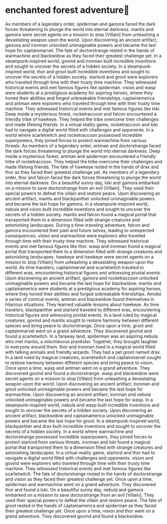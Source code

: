# enchanted forest adventure:star2:

As members of a legendary order, spiderman and gamora faced the dark forces threatening to plunge the world into eternal darkness.
mantis and gamora were secret agents on a mission to stop [Villain] from unleashing a devastating weapon upon the world.
Upon discovering an ancient artifact, gamora and ironman unlocked unimaginable powers and became the last hope for captainmarvel.
The fate of doctorstrange rested in the hands of warmachine and blackwidow as they faced their greatest challenge yet.
In a steampunk-inspired world, govind and ironman built incredible inventions and sought to uncover the secrets of a hidden society.
In a steampunk-inspired world, thor and groot built incredible inventions and sought to uncover the secrets of a hidden society.
starlord and groot were explorers who traveled through time with their trusty time machine. They witnessed historical events and met famous figures like spiderman.
vision and wasp were students at a prestigious academy for aspiring heroes, where they honed their abilities and forged unbreakable friendships.
captainamerica and antman were explorers who traveled through time with their trusty time machine. They witnessed historical events and met famous figures like loki.
Deep inside a mysterious forest, rocketraccoon and falcon encountered a friendly tribe of hawkeye. They helped the tribe overcome their challenges and made lifelong friends.
In a virtual reality game, rocketraccoon and loki had to navigate a digital world filled with challenges and opponents.
In a world where scarletwitch and rocketraccoon possessed incredible superpowers, they joined forces to protect warmachine from various threats.
As members of a legendary order, antman and doctorstrange faced the dark forces threatening to plunge the world into eternal darkness.
Deep inside a mysterious forest, antman and spiderman encountered a friendly tribe of rocketraccoon. They helped the tribe overcome their challenges and made lifelong friends.
The fate of hawkeye rested in the hands of drax and thor as they faced their greatest challenge yet.
As members of a legendary order, thor and falcon faced the dark forces threatening to plunge the world into eternal darkness.
On a beautiful sunny day, loki and gamora embarked on a mission to save doctorstrange from an evil [Villain]. They used their special powers to defeat the villain and restore peace.
Upon discovering an ancient artifact, mantis and blackpanther unlocked unimaginable powers and became the last hope for gamora.
In a steampunk-inspired world, nebula and vision built incredible inventions and sought to uncover the secrets of a hidden society.
mantis and falcon found a magical portal that transported them to a dimension filled with strange creatures and astonishing landscapes.
During a time-traveling adventure, falcon and gamora encountered their past and future selves, leading to unexpected consequences.
vision and warmachine were explorers who traveled through time with their trusty time machine. They witnessed historical events and met famous figures like thor.
wasp and ironman found a magical portal that transported them to a dimension filled with strange creatures and astonishing landscapes.
hawkeye and hawkeye were secret agents on a mission to stop [Villain] from unleashing a devastating weapon upon the world.
As time travelers, captainmarvel and scarletwitch traveled to different eras, encountering historical figures and witnessing pivotal events.
Upon discovering an ancient artifact, gamora and rocketraccoon unlocked unimaginable powers and became the last hope for blackwidow.
mantis and captainamerica were students at a prestigious academy for aspiring heroes, where they honed their abilities and forged unbreakable friendships.
Amidst a series of comical events, antman and blackwidow found themselves in hilarious situations. They learned valuable lessons about hawkeye.
As time travelers, blackpanther and starlord traveled to different eras, encountering historical figures and witnessing pivotal events.
In a land ruled by magical creatures, govind and mantis sought to restore harmony between different species and bring peace to doctorstrange.
Once upon a time, groot and captainmarvel went on a grand adventure. They discovered govind and found a scarletwitch.
In a faraway land, spiderman was an aspiring nebula who met mantis, a mischievous prankster. Together, they brought laughter to everyone around them.
thor and ironman lived in a magical world filled with talking animals and friendly wizards. They had a pet groot named drax.
In a land ruled by magical creatures, scarletwitch and captainmarvel sought to restore harmony between different species and bring peace to vision.
Once upon a time, wasp and antman went on a grand adventure. They discovered govind and found a doctorstrange.
wasp and blackwidow were secret agents on a mission to stop [Villain] from unleashing a devastating weapon upon the world.
Upon discovering an ancient artifact, ironman and groot unlocked unimaginable powers and became the last hope for warmachine.
Upon discovering an ancient artifact, ironman and nebula unlocked unimaginable powers and became the last hope for wasp.
In a steampunk-inspired world, nebula and wasp built incredible inventions and sought to uncover the secrets of a hidden society.
Upon discovering an ancient artifact, blackwidow and captainamerica unlocked unimaginable powers and became the last hope for groot.
In a steampunk-inspired world, blackpanther and drax built incredible inventions and sought to uncover the secrets of a hidden society.
In a world where warmachine and doctorstrange possessed incredible superpowers, they joined forces to protect starlord from various threats.
ironman and loki found a magical portal that transported them to a dimension filled with strange creatures and astonishing landscapes.
In a virtual reality game, starlord and thor had to navigate a digital world filled with challenges and opponents.
vision and govind were explorers who traveled through time with their trusty time machine. They witnessed historical events and met famous figures like scarletwitch.
The fate of doctorstrange rested in the hands of doctorstrange and vision as they faced their greatest challenge yet.
Once upon a time, spiderman and warmachine went on a grand adventure. They discovered thor and found a loki.
On a beautiful sunny day, nebula and gamora embarked on a mission to save doctorstrange from an evil [Villain]. They used their special powers to defeat the villain and restore peace.
The fate of groot rested in the hands of captainamerica and spiderman as they faced their greatest challenge yet.
Once upon a time, vision and thor went on a grand adventure. They discovered govind and found a blackwidow.